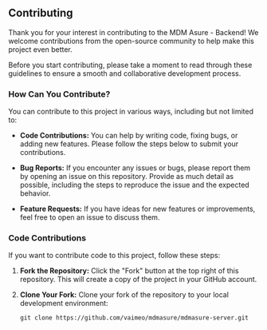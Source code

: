 

## Contributing

Thank you for your interest in contributing to the MDM Asure - Backend! We welcome contributions from the open-source community to help make this project even better.

Before you start contributing, please take a moment to read through these guidelines to ensure a smooth and collaborative development process.

### How Can You Contribute?

You can contribute to this project in various ways, including but not limited to:

- **Code Contributions:** You can help by writing code, fixing bugs, or adding new features. Please follow the steps below to submit your contributions.

- **Bug Reports:** If you encounter any issues or bugs, please report them by opening an issue on this repository. Provide as much detail as possible, including the steps to reproduce the issue and the expected behavior.

- **Feature Requests:** If you have ideas for new features or improvements, feel free to open an issue to discuss them.

### Code Contributions

If you want to contribute code to this project, follow these steps:

1. **Fork the Repository:** Click the "Fork" button at the top right of this repository. This will create a copy of the project in your GitHub account.

2. **Clone Your Fork:** Clone your fork of the repository to your local development environment:

   ```shell
   git clone https://github.com/vaimeo/mdmasure/mdmasure-server.git

